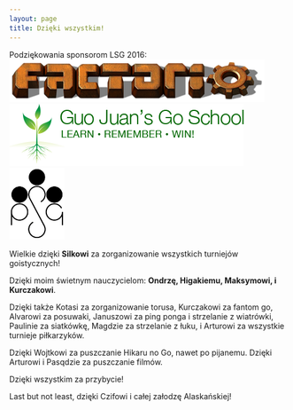 ```yaml
---
layout: page
title: Dzięki wszystkim!
---
```


Podziękowania sponsorom LSG 2016:<br>
<a href="http://www.factorio.com/"><img src="public/factorio_logo.png"></a>
<a href="https://internetgoschool.com/"><img src="public/GJIGS_logo.png"></a>
<a href="http://psg.go.art.pl/"><img src="public/psg_logo.png"></a>

Wielkie dzięki **Silkowi** za zorganizowanie wszystkich turniejów goistycznych!

Dzięki moim świetnym nauczycielom: **Ondrzę, Higakiemu, Maksymowi, i Kurczakowi**.

Dzięki także Kotasi za zorganizowanie torusa, Kurczakowi za fantom go, Alvarowi za posuwaki, Januszowi za ping ponga i strzelanie z wiatrówki, Paulinie za siatkówkę, Magdzie za strzelanie z łuku, i Arturowi za wszystkie turnieje piłkarzyków.

Dzięki Wojtkowi za puszczanie Hikaru no Go, nawet po pijanemu. Dzięki Arturowi i Pasqdzie za puszczanie filmów.

Dzięki wszystkim za przybycie!

Last but not least, dzięki Czifowi i całej załodzę Alaskańskiej!
